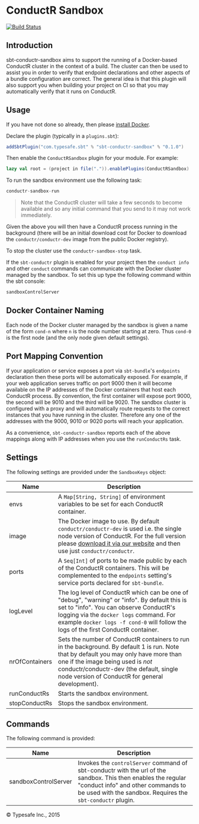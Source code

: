 # ConductR Sandbox

[![Build Status](https://api.travis-ci.org/typesafehub/sbt-conductr-sandbox.png?branch=master)](https://travis-ci.org/sbt/sbt-conductr-sandbox)

## Introduction

sbt-conductr-sandbox aims to support the running of a Docker-based ConductR cluster in the context of a build. The cluster can then be used to assist you in order to verify that endpoint declarations and other aspects of a bundle configuration are correct. The general idea is that this plugin will also support you when building your project on CI so that you may automatically verify that it runs on ConductR.

## Usage

If you have not done so already, then please [install Docker](https://www.docker.com/).

Declare the plugin (typically in a `plugins.sbt`):

```scala
addSbtPlugin("com.typesafe.sbt" % "sbt-conductr-sandbox" % "0.1.0")
```

Then enable the `ConductRSandbox` plugin for your module. For example:

```scala
lazy val root = (project in file(".")).enablePlugins(ConductRSandbox)
```

To run the sandbox environment use the following task:

```scala
conductr-sandbox-run
```

> Note that the ConductR cluster will take a few seconds to become available and so any initial command that you send to it may not work immediately.

Given the above you will then have a ConductR process running in the background (there will be an initial download cost for Docker to download the `conductr/conductr-dev` image from the public Docker registry).

To stop the cluster use the `conductr-sandbox-stop` task.

If the `sbt-conductr` plugin is enabled for your project then the `conduct info` and other `conduct` commands can communicate with the Docker cluster managed by the sandbox. To set this up type the following command within the sbt console:

```scala
sandboxControlServer
```

## Docker Container Naming

Each node of the Docker cluster managed by the sandbox is given a name of the form `cond-n` where `n` is the node number starting at zero. Thus `cond-0` is the first node (and the only node given default settings).

## Port Mapping Convention

If your application or service exposes a port via `sbt-bundle`'s `endpoints` declaration then these ports will be automatically exposed. For example, if your web application serves traffic on port 9000 then it will become available on the IP addresses of the Docker containers that host each ConductR process. By convention, the first container will expose port 9000, the second will be 9010 and the third will be 9020. The sandbox cluster is configured with a proxy and will automatically route requests to the correct instances that you have running in the cluster. Therefore any one of the addresses with the 9000, 9010 or 9020 ports will reach your application.

As a convenience, `sbt-conductr-sandbox` reports each of the above mappings along with IP addresses when you use the `runConductRs` task.

## Settings

The following settings are provided under the `SandboxKeys` object:

Name              | Description
------------------|-------------
envs              | A `Map[String, String]` of environment variables to be set for each ConductR container.
image             | The Docker image to use. By default `conductr/conductr-dev` is used i.e. the single node version of ConductR. For the full version please [download it via our website](http://www.typesafe.com/products/conductr) and then use just `conductr/conductr`.
ports             | A `Seq[Int]` of ports to be made public by each of the ConductR containers. This will be complemented to the `endpoints` setting's service ports declared for `sbt-bundle`.
logLevel          | The log level of ConductR which can be one of "debug", "warning" or "info". By default this is set to "info". You can observe ConductR's logging via the `docker logs` command. For example `docker logs -f cond-0` will follow the logs of the first ConductR container.
nrOfContainers    | Sets the number of ConductR containers to run in the background. By default 1 is run. Note that by default you may only have more than one if the image being used is *not* conductr/conductr-dev (the default, single node version of ConductR for general development).
runConductRs      | Starts the sandbox environment.
stopConductRs     | Stops the sandbox environment.

## Commands

The following command is provided:

Name                 | Description
---------------------|-------------
sandboxControlServer | Invokes the `controlServer` command of sbt-conductr with the url of the sandbox. This then enables the regular "conduct info" and other commands to be used with the sandbox. Requires the `sbt-conductr` plugin.

&copy; Typesafe Inc., 2015
